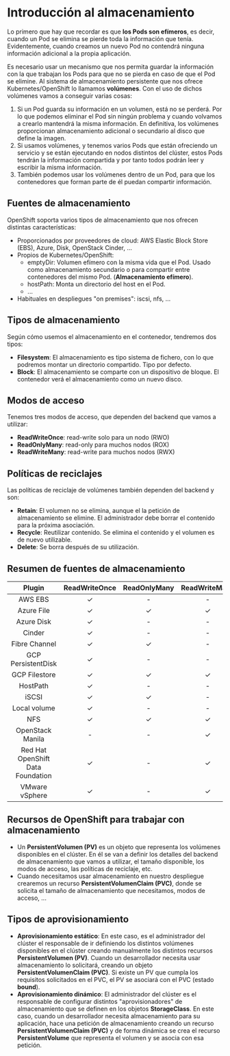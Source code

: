 # Introducción al almacenamiento

Lo primero que hay que recordar es que **los Pods son efímeros**, es decir, cuando un Pod se elimina se pierde toda la información que tenía. Evidentemente, cuando creamos un nuevo Pod no contendrá ninguna información adicional a la propia aplicación.

Es necesario usar un mecanismo que nos permita guardar la información con la que trabajan los Pods para que no se pierda en caso de que el Pod se elimine. Al sistema de almacenamiento persistente que nos ofrece Kubernetes/OpenShift lo llamamos **volúmenes**. Con el uso de dichos volúmenes vamos a conseguir varias cosas:

1. Si un Pod guarda su información en un volumen, está no se perderá. Por lo que podemos eliminar el Pod sin ningún problema y cuando volvamos a crearlo mantendrá la misma información. En definitiva, los volúmenes proporcionan almacenamiento adicional o secundario al disco que define la imagen.
2. Si usamos volúmenes, y tenemos varios Pods que están ofreciendo un servicio y se están ejecutando en nodos distintos del clúster, estos Pods tendrán la información compartida y por tanto todos podrán leer y escribir la misma información.
3. También podemos usar los volúmenes dentro de un Pod, para que los contenedores que forman parte de él puedan compartir información.

## Fuentes de almacenamiento 

OpenShift soporta varios tipos de almacenamiento que nos ofrecen distintas características:

* Proporcionados por proveedores de cloud: AWS Elastic Block Store (EBS), Azure, Disk, OpenStack Cinder, ...
* Propios de Kubernetes/OpenShift:
    * emptyDir: Volumen efímero con la misma vida que el Pod. Usado como almacenamiento secundario o para compartir entre contenedores del mismo Pod. (**Almacenamiento efímero**).
    * hostPath: Monta un directorio del host en el Pod.
    * ...
* Habituales en despliegues "on premises": iscsi, nfs, ...

## Tipos de almacenamiento

Según cómo usemos el almacenamiento en el contenedor, tendremos dos tipos:

* **Filesystem**: El almacenamiento es tipo sistema de fichero, con lo que podremos montar un directorio compartido. Tipo por defecto.
* **Block**: El almacenamiento se comparte con un dispositivo de bloque. El contenedor verá el almacenamiento como un nuevo disco. 

## Modos de acceso

Tenemos tres modos de acceso, que dependen del backend que vamos a utilizar:

* **ReadWriteOnce**: read-write solo para un nodo (RWO)
* **ReadOnlyMany**: read-only para muchos nodos (ROX)
* **ReadWriteMany**: read-write para muchos nodos (RWX)

## Políticas de reciclajes

Las políticas de reciclaje de volúmenes también dependen del backend y son:

* **Retain**: El volumen no se elimina, aunque el la petición de almacenamiento se elimine. El administrador debe borrar el contenido para la próxima asociación.
* **Recycle**: Reutilizar contenido. Se elimina el contenido y el volumen es de nuevo utilizable.
* **Delete**: Se borra después de su utilización.

## Resumen de fuentes de almacenamiento

|Plugin |ReadWriteOnce |ReadOnlyMany| ReadWriteMany|
|:---:|:---:|:---:|:---:|
|AWS EBS| ✓ | - | - |
|Azure File|	✓ |	✓ |	✓ |
|Azure Disk|	✓ | - |	- |
|Cinder |	✓ |	- |	-|
|Fibre Channel | ✓ | ✓ | - |
|GCP PersistentDisk |	✓ |	- |	- |
|GCP Filestore |	✓ |	✓ |	✓ |
|HostPath |	✓ |	- |	- |
|iSCSI |	✓ |	✓ |	- |
|Local volume |	✓ |	- |	- |
|NFS |	✓ |	✓ |	✓ |
|OpenStack Manila | - | - | ✓ |
|Red Hat OpenShift Data Foundation | ✓ | - | ✓ |
|VMware vSphere | ✓ | - | ✓ |

## Recursos de OpenShift para trabajar con almacenamiento

* Un **PersistentVolumen (PV)** es un objeto que representa los volúmenes disponibles en el clúster. En él se van a definir los detalles del backend de almacenamiento que vamos a utilizar, el tamaño disponible, los modos de acceso, las políticas de reciclaje, etc.
* Cuando necesitamos usar almacenamiento en nuestro despliegue crearemos un recurso **PersistentVolumenClaim (PVC)**, donde se solicita el tamaño de almacenamiento que necesitamos, modos de acceso, ...

## Tipos de aprovisionamiento

* **Aprovisionamiento estático**: En este caso, es el administrador del clúster el responsable de ir definiendo los distintos volúmenes disponibles en el clúster creando manualmente los distintos recursos **PersistentVolumen (PV)**. Cuando un desarrollador necesita usar almacenamiento lo solicitará, creando un objeto **PersistentVolumenClaim (PVC)**. Si existe un PV que cumpla los requisitos solicitados en el PVC, el PV se asociará con el PVC (estado **bound**).
* **Aprovisionamiento dinámico**: El administrador del clúster es el responsable de configurar distintos "aprovisionadores" de almacenamiento que se definen en los objetos **StorageClass**. En este caso, cuando un desarrollador necesita almacenamiento para su aplicación, hace una petición de almacenamiento creando un recurso **PersistentVolumenClaim (PVC)** y de forma dinámica se crea el recurso **PersistentVolume** que representa el volumen y se asocia con esa petición. 




